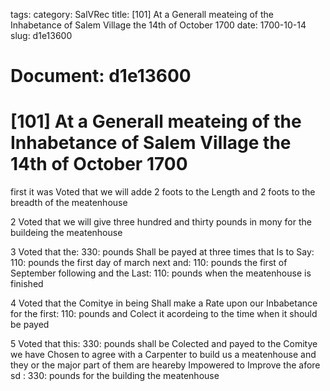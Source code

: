 tags: 
category: SalVRec
title: [101] At a Generall meateing of the Inhabetance of Salem Village the 14th of October 1700
date: 1700-10-14
slug: d1e13600




# Document: d1e13600


# [101] At a Generall meateing of the Inhabetance of Salem Village the 14th of October 1700

first it was Voted that we will adde 2 foots to the Length and 2 foots to the breadth of the meatenhouse

2 Voted that we will give three hundred and thirty pounds in mony for the buildeing the meatenhouse

3 Voted that the: 330: pounds Shall be payed at three times that Is to Say: 110: pounds the first day of march next and: 110: pounds the first of September following and the Last: 110: pounds when the meatenhouse is finished

4 Voted that the Comitye in being Shall make a Rate upon our Inbabetance for the first: 110: pounds and Colect it acordeing to the time when it should be payed

5 Voted that this: 330: pounds shall be Colected and payed to the Comitye we have Chosen to agree with a Carpenter to build us a meatenhouse and they or the major part of them are heareby Impowered to Improve the afore sd : 330: pounds for the building the meatenhouse
